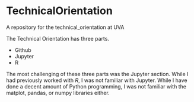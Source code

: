 # TechnicalOrientation
A repository for the technical_orientation at UVA

The Technical Orientation has three parts.
- Github
- Jupyter
- R

The most challenging of these three parts was the Jupyter section. While I had previously worked with _R_, I was not familiar with Jupyter. While I have done a decent amount of Python programming, I was not familiar with the matplot, pandas, or numpy libraries either. 
